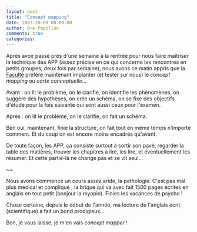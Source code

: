 ```yaml
---
layout: post
title: "Concept mapping"
date: 2003-10-09 00:00:00
author: Dre Papillon
comments: true
categories: 
---
```



Après avoir passé près d'une semaine à la rentrée pour nous faire maîtriser la technique des APP (assez précise en ce qui concerne les rencontres en petits groupes, deux fois par semaine), nous avons ce matin appris que la [Faculté](http://www.med.umontreal.ca/) préfère maintenant implanter (et tester sur nous) le *concept mapping* ou *carte conceptuelle*...

Avant : on lit le problème, on le clarifie, on identifie les phénomènes, on suggère des hypothèses, on crée un schéma, on se fixe des objectifs d'étude pour la fois suivante qui sont aussi ceux pour l'examen.

Après : on lit le problème, on le clarifie, on fait un schéma.

Ben oui, maintenant, finie la structure, on fait tout en même temps n'importe comment.  Et du coup on est encore moins encadrés qu'avant.

De toute façon, les APP, ça consiste surtout à sortir son pavé, regarder la table des matières, trouver les chapitres à lire, les lire, et éventuellement les résumer.  Et cette partie-là ne change pas et se vit seul...

~~

Nous avons commencé un cours assez aride, la pathologie.  C'est pas mal plus médical et compliqué ; la brique qui va avec fait 1500 pages écrites en anglais en tout petit (bonjour la myopie).  Finies les vacances de psycho !

Chose certaine, depuis le début de l'année, ma lecture de l'anglais écrit (scientifique) a fait un bond prodigieux...

Bon, je vous laisse, je m'en vais *concept mapper* !
